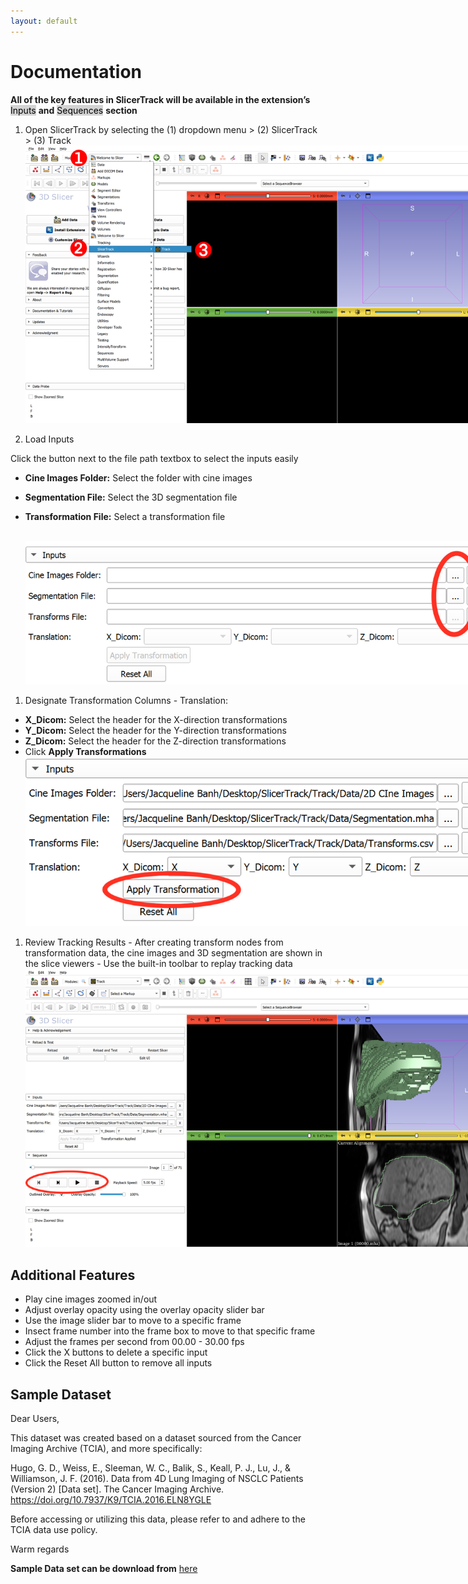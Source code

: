```yaml
---
layout: default
---
```


# Documentation

**All of the key features in SlicerTrack will be available in the extension’s** <mark style="background-color: lightgray">Inputs</mark> **and** <mark style="background-color: lightgray">Sequences</mark> **section**

1. Open SlicerTrack by selecting the (1) dropdown menu > (2) SlicerTrack > (3) Track
   <br>
   <img src='resources/screenshots/ST_Document1.png' style='max-width: 739px;'/>
   <br>

1. Load Inputs

Click the button next to the file path textbox to select the inputs easily

- **Cine Images Folder:** Select the folder with cine images
- **Segmentation File:** Select the 3D segmentation file
- **Transformation File:** Select a transformation file

    <br>
        <img src='resources/screenshots/ST_Document2.png' style='max-width: 739px;'/>
    <br>

1. Designate Transformation Columns - Translation:

- **X_Dicom:** Select the header for the X-direction transformations
- **Y_Dicom:** Select the header for the Y-direction transformations
- **Z_Dicom:** Select the header for the Z-direction transformations
- Click **Apply Transformations**
  <br>
  <img src='resources/screenshots/ST_Document3.png' style='max-width: 739px;'/>
  <br>

1. Review Tracking Results - After creating transform nodes from transformation data, the cine images and 3D segmentation are shown in the slice viewers - Use the built-in toolbar to replay tracking data
   <br>
   <img src='resources/screenshots/ST_Document5.png' style='max-width: 739px;'/>
   <br>

## Additional Features

- Play cine images zoomed in/out
- Adjust overlay opacity using the overlay opacity slider bar
- Use the image slider bar to move to a specific frame
- Insect frame number into the frame box to move to that specific frame
- Adjust the frames per second from 00.00 - 30.00 fps
- Click the X buttons to delete a specific input
- Click the Reset All button to remove all inputs

## Sample Dataset

Dear Users,

This dataset was created based on a dataset sourced from the Cancer Imaging Archive (TCIA), and more specifically:

Hugo, G. D., Weiss, E., Sleeman, W. C., Balik, S., Keall, P. J., Lu, J., & Williamson, J. F. (2016). Data from 4D Lung Imaging of NSCLC Patients (Version 2) [Data set]. The Cancer Imaging Archive. https://doi.org/10.7937/K9/TCIA.2016.ELN8YGLE

Before accessing or utilizing this data, please refer to and adhere to the TCIA data use policy.

Warm regards

**Sample Data set can be download from** [here](https://drive.google.com/drive/folders/1qJj53YfGM4Q7atsI-XZyySvR-F98ENXA?usp=sharing)
